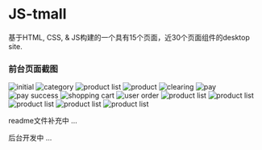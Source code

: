 # JS-tmall
基于HTML, CSS, &amp; JS构建的一个具有15个页面，近30个页面组件的desktop site.

### 前台页面截图
![initial](screenshots/initiial.png)
![category](screenshots/category.png)
![product list](screenshots/product-list.png)
![product](screenshots/product.png)
![clearing](screenshots/clearing.png)
![pay](screenshots/pay.png)
![pay success](screenshots/pay-success.png)
![shopping cart](screenshots/shopping-cart.png)
![user order](screenshots/user-order.png)
![product list](screenshots/confirm-erceipt.png)
![product list](screenshots/receipt-success.png)
![product list](screenshots/product-review.png)
![product list](screenshots/login.png)
![product list](screenshots/register.png)

readme文件补充中 ...

后台开发中 ...
